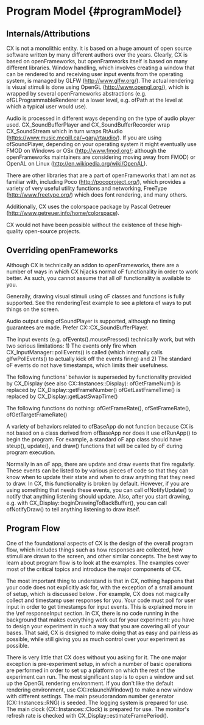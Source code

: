 Program Model {#programModel}
=============

Internals/Attributions
----------------------
CX is not a monolithic entity. It is based on a huge amount of open source software written by many different authors over the years. Clearly, CX is based on openFrameworks, but openFramworks itself is based on many different libraries. Window handling, which involves creating a window that can be rendered to and receiving user input events from the operating system, is managed by GLFW (http://www.glfw.org/). The actual rendering is visual stimuli is done using OpenGL (http://www.opengl.org/), which is wrapped by several openFrameworks abstractions (e.g. ofGLProgrammableRenderer at a lower level, e.g. ofPath at the level at which a typical user would use).

Audio is processed in different ways depending on the type of audio player used. CX_SoundBufferPlayer and CX_SoundBufferRecorder wrap CX_SoundStream which in turn wraps RtAudio (https://www.music.mcgill.ca/~gary/rtaudio/). If you are using ofSoundPlayer, depending on your operating system it might eventually use FMOD on Windows or OSx (http://www.fmod.org/; although the openFrameworks maintainers are considering moving away from FMOD) or OpenAL on Linux (http://en.wikipedia.org/wiki/OpenAL).

There are other libraries that are a part of openFrameworks that I am not as familiar with, including Poco (http://pocoproject.org/), which provides a variety of very useful utility functions and networking, FreeType (http://www.freetype.org/) which does font rendering, and many others.

Additionally, CX uses the colorspace package by Pascal Getreuer (http://www.getreuer.info/home/colorspace).

CX would not have been possible without the existence of these high-quality open-source projects.


Overriding openFrameworks
-------------------------
Although CX is technically an addon to openFrameworks, there are a number of ways in which CX hijacks normal oF functionality in order to work better. As such, you cannot assume that all oF functionality is available to you.

Generally, drawing visual stimuli using oF classes and functions is fully supported. See the renderingTest example to see a pletora of ways to put things on the screen.

Audio output using ofSoundPlayer is supported, although no timing guarantees are made. Prefer CX::CX_SoundBufferPlayer.

The input events (e.g. ofEvents().mousePressed) technically work, but with two serious limitations: 1) The events only fire when CX_InputManager::pollEvents() is called (which internally calls glfwPollEvents() to actually kick off the events firing) and 2) The standard oF events do not have timestamps, which limits their usefulness.

The following functions' behavior is superseded by functionality provided by CX_Display (see also CX::Instances::Display): 
ofGetFrameNum() is replaced by CX_Display::getFrameNumber()
ofGetLastFrameTime() is replaced by CX_Display::getLastSwapTime()

The following functions do nothing: ofGetFrameRate(), ofSetFrameRate(), ofGetTargetFrameRate()

A variety of behaviors related to ofBaseApp do not function because CX is not based on a class derived from ofBaseApp nor does it use ofRunApp() to begin the program. For example, a standard oF app class should have steup(), update(), and draw() functions that will be called by oF during program execution.

Normally in an oF app, there are update and draw events that fire regularly. These events can be listed to by various pieces of code so that they can know when to update their state and when to draw anything that they need to draw. In CX, this functionality is broken by default. However, if you are using something that needs these events, you can call ofNotifyUpdate() to notify that anything listening should update. Also, after you start drawing, e.g. with CX_Display::beginDrawingToBackBuffer(), you can call ofNotifyDraw() to tell anything listening to draw itself.



Program Flow
------------
One of the foundational aspects of CX is the design of the overall program flow, which includes things such as how responses are collected, how stimuli are drawn to the screen, and other similar concepts. The best way to learn about program flow is to look at the examples. The examples cover most of the critical topics and introduce the major components of CX.

The most important thing to understand is that in CX, nothing happens that your code does not explicitly ask for, with the exception of a small amount of setup, which is discussed below . For example, CX does not magically collect and timestamp user responses for you. Your code must poll for user input in order to get timestamps for input events. This is explained more in the \ref responseInput section. In CX, there is no code running in the background that makes everything work out for your experiment: you have to design your experiment in such a way that you are covering all of your bases. That said, CX is designed to make doing that as easy and painless as possible, while still giving you as much control over your experiment as possible.

There is very little that CX does without you asking for it. The one major exception is pre-experiment setup, in which a number of basic operations are performed in order to set up a platform on which the rest of the experiment can run. The most significant step is to open a window and set up the OpenGL rendering environment. If you don't like the default rendering environment, use CX::relaunchWindow() to make a new window with different settings. The main pseudorandom number generator (CX::Instances::RNG) is seeded. The logging system is prepared for use. The main clock (CX::Instances::Clock) is prepared for use. The monitor's refresh rate is checked with CX_Display::estimateFramePeriod().



